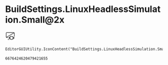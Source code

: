 # BuildSettings.LinuxHeadlessSimulation.Small@2x
![](/img/BuildSettings.LinuxHeadlessSimulation.Small@2x.png)

``` CSharp
EditorGUIUtility.IconContent("BuildSettings.LinuxHeadlessSimulation.Small@2x")
```
```
6676424620479421655
```
